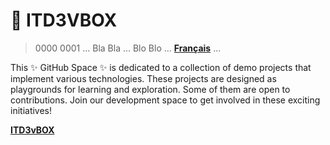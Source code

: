 # 💠 ITD3VBOX

> 0000 0001 ... Bla Bla ... Blo Blo ... **[Français](https://github.com/itd3vbox/docs/blob/main/README.fr.md)** ...


This ✨ GitHub Space ✨ is dedicated to a collection of demo projects that implement various technologies.
These projects are designed as playgrounds for learning and exploration. 
Some of them are open to contributions. 
Join our development space to get involved in these exciting initiatives!


**[ITD3vBOX](https://itd3vbox.github.io/)**